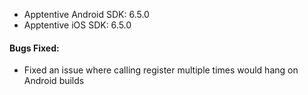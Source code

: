 - Apptentive Android SDK: 6.5.0
- Apptentive iOS SDK: 6.5.0

#### Bugs Fixed:

- Fixed an issue where calling register multiple times would hang on Android builds
